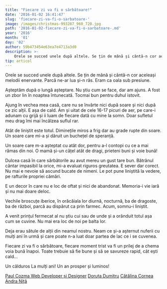 ```yaml
---
title: "Fiecare zi va fi o sărbătoare!"
date: '2016-01-02 16:41:47'
slug: 'fiecare-zi-va-fi-o-sarbatoare-'
image: /images/christmas-993287_960_720.jpg
path: '2016-01-02-fiecare-zi-va-fi-o-sarbatoare-.md'
year: '2016'
month: '01'
day: '02'
author: 59b473454e63ea7e4713a3d0
description: >-
    Orele se succed unele după altele. Se țin de mână și cântă-n cor aceleași melodii enervante. Parcă ne-ar lua și-n râs. Eram ca oala sub presiune.Așteptăm după o lungă așteptare. Nu știu cum se face, 
tip: articol
---
```

<div class="kg-card-markdown"><p>Orele se succed unele după altele. Se țin de mână și cântă-n cor aceleași melodii enervante. Parcă ne-ar lua și-n râs. Eram ca oala sub presiune.</p>
<p>Așteptăm după o lungă așteptare. Nu știu cum se face, dar am ajuns. A fost un zbor lin în noaptea întunecată. Tocmai bun pentru duhul istovit.</p>
<p>Ajung în vechea mea casă, care nu se învârte nici după soare și nici după ce zic alții. E așa de cald. Am și uitat de cele 16-17 picuri de aer, pe care-i adunam cu grijă și ii luam de fiecare dată cu mine la somn. Doar sufletul meu drag îmi mai încălzea suflul rar.</p>
<p>Atât de liniștit este totul. Diminețile miros a frig dar au grade rupte din soare. Un soare care mi-a și dăruit un buchețel de speranță.</p>
<p>Un soare care m-a așteptat cu atât dor, pentru a-l contopi cu ce a mai rămas din noi. O mamă și-un cățel atât de dragi, prieteni buni și voie bună!</p>
<p>Dulcea casă în care sărbătorile au avut mereu un gust tare bun. Bătrânul cântar impasibil la orice, mi-a evaluat riguros greutatea. E sever dar corect. Nu mai e nevoie să ascund bucate de nimeni. Le pot pune liniștită la vedere, pe rafturile propriei cămări.</p>
<p>E un decor în care nu e loc de oftat și nici de abandonat. Memoria-i vie iară și nu mai doare deloc.</p>
<p>Vechile broscuțe iberice, în orăcăiala lor diurnă, nocturnă, ba de dragoste, ba de război, parcă au dispărut ca prin farmec. Acum, somnu-i liniștit.</p>
<p>A venit prințul fermecat al nu știu cui sau de unde și a orânduit totul așa cum se cuvine. Nu mai era loc de noi pe balta lor.</p>
<p>Deja erau sătule de alții din neamul nostru. Neam ce și-a așternut nuferii cu mulți ani în urmă și care poate n-a luat doar partea de lac ce i se cuvenea.</p>
<p>Fiecare zi va fi o sărbătoare, fiecare moment trist va fi un prilej de a chema voia bună înapoi. Toate trebuie să fie bune și să se savureze rapid, cât ești cald...</p>
<p> </p>
<p>Un călduros La mulți ani! Un an prosper și luminos!</p>
<p><a href="https://plus.google.com/u/0/+PaulCozma" target="_blank">Paul Cozma Web Developer și Designer</a> <a href="https://www.soulmatters.ro/users/doruta-dumitru" target="_blank">Doruța Dumitru</a> <a href="https://www.soulmatters.ro/users/catalina" target="_blank">Cătălina Cornea</a> <a href="https://www.soulmatters.ro/users/andra-niță" target="_blank">Andra Niță</a></p>
</div>
    